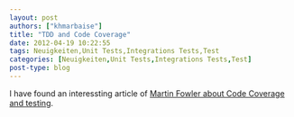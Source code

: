 ```yaml
---
layout: post
authors: ["khmarbaise"]
title: "TDD and Code Coverage"
date: 2012-04-19 10:22:55
tags: Neuigkeiten,Unit Tests,Integrations Tests,Test
categories: [Neuigkeiten,Unit Tests,Integrations Tests,Test]
post-type: blog
---
```

I have found an interessting article of <a href="http://martinfowler.com/bliki/TestCoverage.html">Martin Fowler about Code Coverage and testing</a>.
